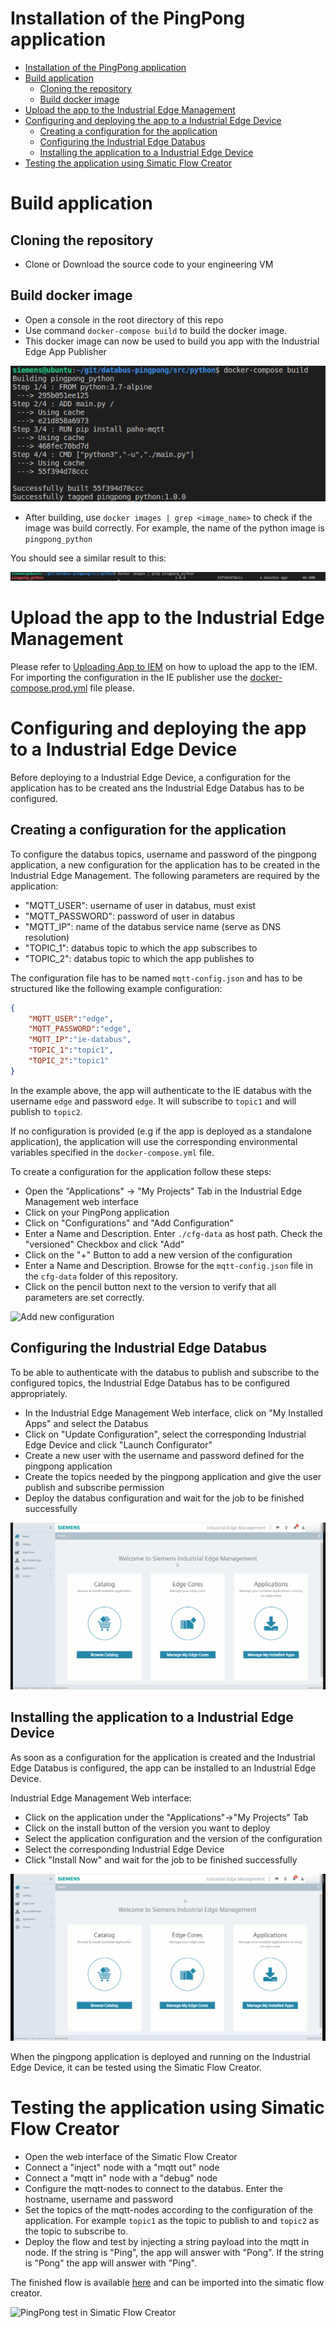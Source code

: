 
# Installation of the PingPong application

- [Installation of the PingPong application](#installation-of-the-pingpong-application)
- [Build application](#build-application)
  - [Cloning the repository](#cloning-the-repository)
  - [Build docker image](#build-docker-image)
- [Upload the app to the Industrial Edge Management](#upload-the-app-to-the-industrial-edge-management)
- [Configuring and deploying the app to a Industrial Edge Device](#configuring-and-deploying-the-app-to-a-industrial-edge-device)
  - [Creating a configuration for the application](#creating-a-configuration-for-the-application)
  - [Configuring the Industrial Edge Databus](#configuring-the-industrial-edge-databus)
  - [Installing the application to a Industrial Edge Device](#installing-the-application-to-a-industrial-edge-device)
- [Testing the application using Simatic Flow Creator](#testing-the-application-using-simatic-flow-creator)

# Build application

## Cloning the repository

- Clone or Download the source code to your engineering VM

## Build docker image

- Open a console in the root directory of this repo
- Use command `docker-compose build` to build the docker image.
- This docker image can now be used to build you app with the Industrial Edge App Publisher

![Build docker image](./graphics/docker-compose-build-python.png)

- After building, use `docker images | grep <image_name>` to check if the image was build correctly. For example, the name of the python image is `pingpong_python`

You should see a similar result to this:

![Check for docker image](./graphics/docker-images-grep.png)

# Upload the app to the Industrial Edge Management

Please refer to [Uploading App to IEM](https://github.com/industrial-edge/upload-app-to-industrial-edge-management) on how to upload the app to the IEM. For importing the configuration in the IE publisher use the [docker-compose.prod.yml](../docker-compose.prod.yml) file please.

# Configuring and deploying the app to a Industrial Edge Device

Before deploying to a Industrial Edge Device, a configuration for the application has to be created ans the Industrial Edge Databus has to be configured.

## Creating a configuration for the application

To configure the databus topics, username and password of the pingpong application, a new configuration for the application has to be created in the Industrial Edge Management. The following parameters are required by the application:

- "MQTT_USER": username of user in databus, must exist
- "MQTT_PASSWORD": password of user in databus
- "MQTT_IP": name of the databus service name (serve as DNS resolution)
- "TOPIC_1": databus topic to which the app subscribes to
- "TOPIC_2": databus topic to which the app publishes to

The configuration file has to be named `mqtt-config.json` and has to be structured like the following example configuration:

```json
{
    "MQTT_USER":"edge",
    "MQTT_PASSWORD":"edge",
    "MQTT_IP":"ie-databus",
    "TOPIC_1":"topic1",
    "TOPIC_2":"topic1"
}
```

In the example above, the app will authenticate to the IE databus with the username `edge` and password `edge`. It will subscribe to `topic1` and will publish to `topic2`.

If no configuration is provided (e.g if the app is deployed as a standalone application), the application will use the corresponding environmental variables specified in the `docker-compose.yml` file.

To create a configuration for the application follow these steps:

- Open the "Applications" -> "My Projects" Tab in the Industrial Edge Management web interface
- Click on your PingPong application
- Click on "Configurations" and "Add Configuration"
- Enter a Name and Description. Enter `./cfg-data` as host path. Check the "versioned" Checkbox and click "Add"
- Click on the "+" Button to add a new version of the configuration
- Enter a Name and Description. Browse for the `mqtt-config.json` file in the `cfg-data` folder of this repository.
- Click on the pencil button next to the version to verify that all parameters are set correctly.

![Add new configuration](./graphics/pythonpingpong-new-configuration.gif)

## Configuring the Industrial Edge Databus

To be able to authenticate with the databus to publish and subscribe to the configured topics, the Industrial Edge Databus has to be configured appropriately.

- In the Industrial Edge Management Web interface, click on "My Installed Apps" and select the Databus
- Click on "Update Configuration", select the corresponding Industrial Edge Device and click "Launch Configurator"
- Create a new user with the username and password defined for the pingpong application
- Create the topics needed by the pingpong application and give the user publish and subscribe permission
- Deploy the databus configuration and wait for the job to be finished successfully

![IE databus configuration](./graphics/ie-databus-config.gif)

## Installing the application to a Industrial Edge Device

As soon as a configuration for the application is created and the Industrial Edge Databus is configured, the app can be installed to an Industrial Edge Device.

Industrial Edge Management Web interface:

- Click on the application under the "Applications"->"My Projects" Tab
- Click on the install button of the version you want to deploy
- Select the application configuration and the version of the configuration
- Select the corresponding Industrial Edge Device
- Click "Install Now" and wait for the job to be finished successfully

![Deploy App to IE Device](./graphics/pythonpingpong-deploy-app-to-ied.gif)

When the pingpong application is deployed and running on the Industrial Edge Device, it can be tested using the Simatic Flow Creator.

# Testing the application using Simatic Flow Creator

- Open the web interface of the Simatic Flow Creator
- Connect a "inject" node with a "mqtt out" node
- Connect a "mqtt in" node with a "debug" node
- Configure the mqtt-nodes to connect to the databus. Enter the hostname, username and password
- Set the topics of the mqtt-nodes according to the configuration of the application. For example `topic1` as the topic to publish to and `topic2` as the topic to subscribe to.
- Deploy the flow and test by injecting a string payload into the mqtt in node. If the string is "Ping", the app will answer with "Pong". If the string is "Pong" the app will answer with "Ping".

The finished flow is available [here](./src/SFC-flows/Pingpong-testing.json) and can be imported into the simatic flow creator.

![PingPong test in Simatic Flow Creator](./graphics/pingpong-flowcreator.gif)
